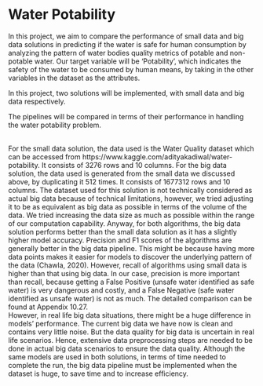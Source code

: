 # Water Potability

In this project, we aim to compare the performance of small data and big data solutions in predicting if the water is safe for human consumption by analyzing the pattern of water bodies quality metrics of potable and non-potable water. Our target variable will be ‘Potability’, 
which indicates the safety of the water to be consumed by human means, by taking in the other variables in the dataset as the attributes. 

In this project, two solutions will be implemented, with small data and big data respectively. 

The pipelines will be compared in terms of their performance in handling the water potability problem.

<br>
For the small data solution, the data used is the Water Quality dataset which can be accessed from https://www.kaggle.com/adityakadiwal/water-potability. It consists of 3276 rows and 10 columns. 
For the big data solution, the data used is generated from the small data we discussed above, by duplicating it 512 times. It consists of 1677312 rows and 10 columns. The dataset used for this solution is not technically considered as actual big data because of technical limitations, however, we tried adjusting it to be as equivalent as big data as possible in terms of the volume of the data. We tried increasing the data size as much as possible within the range of our computation capability.
Anyway, for both algorithms, the big data solution performs better than the small data solution as it has a slightly higher model accuracy. Precision and F1 scores of the algorithms are generally better in the big data pipeline. This might be because having more data points makes it easier for models to discover the underlying pattern of the data (Chawla, 2020). However, recall of algorithms using small data is higher than that using big data. 
In our case, precision is more important than recall, because getting a False Positive (unsafe water identified as safe water) is very dangerous and costly, and a False Negative (safe water identified as unsafe water) is not as much. The detailed comparison can be found at Appendix 10.27. 

<br>
However, in real life big data situations, there might be a huge difference in models’ performance. The current big data we have now is clean and contains very little noise. But the data quality for big data is uncertain in real life scenarios. Hence, extensive data preprocessing steps are needed to be done in actual big data scenarios to ensure the data quality.
Although the same models are used in both solutions, in terms of time needed to complete the run, the big data pipeline must be implemented when the dataset is huge, to save time and to increase efficiency. 
